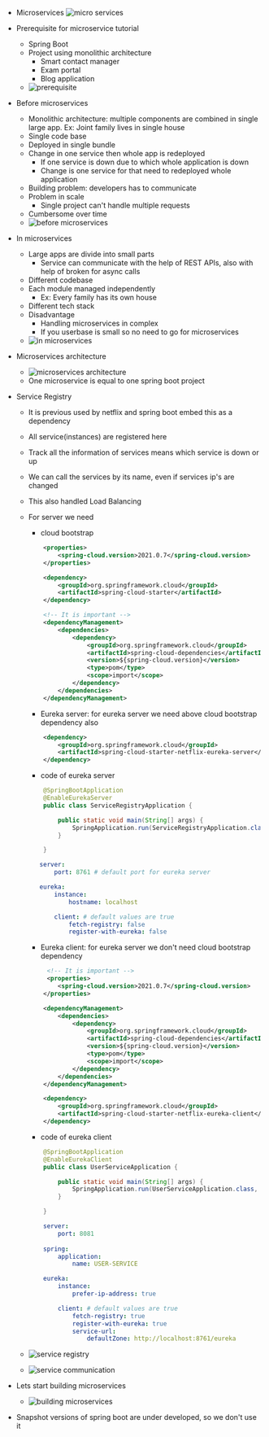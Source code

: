 - Microservices
    ![micro services](./images/Screenshot%20(89).png)

- Prerequisite for microservice tutorial
    - Spring Boot
    - Project using monolithic architecture
        - Smart contact manager
        - Exam portal
        - Blog application
    - ![prerequisite](./images/Screenshot%20(90).png)


- Before microservices
    - Monolithic architecture: multiple components are combined in single large app. Ex: Joint family lives in single house
    - Single code base
    - Deployed in single bundle
    - Change in one service then whole app is redeployed
        - If one service is down due to which whole application is down
        - Change is one service for that need to redeployed whole application
    - Building problem: developers has to communicate
    - Problem in scale
        - Single project can't handle multiple requests
    - Cumbersome over time
    - ![before microservices](./images/Screenshot%20(91).png)

- In microservices
    - Large apps are divide into small parts
        - Service can communicate with the help of REST APIs, also with help of broken for async calls
    - Different codebase
    - Each module managed independently
        - Ex: Every family has its own house
    - Different tech stack
    - Disadvantage
        - Handling microservices in complex
        - If you userbase is small so no need to go for microservices
    - ![in microservices](./images/Screenshot%20(92).png)

- Microservices architecture
    - ![microservices architecture](./images/Screenshot%20(94).png)
    - One microservice is equal to one spring boot project

- Service Registry
    - It is previous used by netflix and spring boot embed this as a dependency
    - All service(instances) are registered here
    - Track all the information of services means which service is down or up
    - We can call the services by its name, even if services ip's are changed
    - This also handled Load Balancing
    - For server we need
        - cloud bootstrap
        ```xml
            <properties>
		        <spring-cloud.version>2021.0.7</spring-cloud.version>
	        </properties>

        	<dependency>
			    <groupId>org.springframework.cloud</groupId>
			    <artifactId>spring-cloud-starter</artifactId>
		    </dependency>

            <!-- It is important -->
            <dependencyManagement>
                <dependencies>
                    <dependency>
                        <groupId>org.springframework.cloud</groupId>
                        <artifactId>spring-cloud-dependencies</artifactId>
                        <version>${spring-cloud.version}</version>
                        <type>pom</type>
                        <scope>import</scope>
                    </dependency>
                </dependencies>
	        </dependencyManagement>
        ```
        
        - Eureka server: for eureka server we need above cloud bootstrap dependency also
        ```xml
        	<dependency>
			    <groupId>org.springframework.cloud</groupId>
			    <artifactId>spring-cloud-starter-netflix-eureka-server</artifactId>
		    </dependency>
        ```
        - code of eureka server 
        ```java
            @SpringBootApplication
            @EnableEurekaServer
            public class ServiceRegistryApplication {

                public static void main(String[] args) {
                    SpringApplication.run(ServiceRegistryApplication.class, args);
                }

            }
        ```
         ```yml
            server:
                port: 8761 # default port for eureka server

            eureka:
                instance:
                    hostname: localhost

                client: # default values are true
                    fetch-registry: false
                    register-with-eureka: false
        ```

        - Eureka client:  for eureka server we don't need cloud bootstrap dependency
        ```xml
             <!-- It is important -->
             <properties>
		        <spring-cloud.version>2021.0.7</spring-cloud.version>
	        </properties>

            <dependencyManagement>
                <dependencies>
                    <dependency>
                        <groupId>org.springframework.cloud</groupId>
                        <artifactId>spring-cloud-dependencies</artifactId>
                        <version>${spring-cloud.version}</version>
                        <type>pom</type>
                        <scope>import</scope>
                    </dependency>
                </dependencies>
	        </dependencyManagement>

            <dependency>
                <groupId>org.springframework.cloud</groupId>
                <artifactId>spring-cloud-starter-netflix-eureka-client</artifactId>
            </dependency>
        ```
        - code of eureka client 
        ```java
            @SpringBootApplication
            @EnableEurekaClient
            public class UserServiceApplication {

                public static void main(String[] args) {
                    SpringApplication.run(UserServiceApplication.class, args);
                }

            }
        ```
        ```yml
            server:
                port: 8081
            
            spring:
                application:
                    name: USER-SERVICE

            eureka:
                instance:
                    prefer-ip-address: true

                client: # default values are true
                    fetch-registry: true
                    register-with-eureka: true
                    service-url:
                        defaultZone: http://localhost:8761/eureka
        ```
    - ![service registry](./images/Screenshot%20(97).png)
    - ![service communication](./images/Screenshot%20(98).png)

- Lets start building microservices
    - ![building microservices](./images/Screenshot%20(99).png)

* Snapshot versions of spring boot are under developed, so we don't use it

    
    